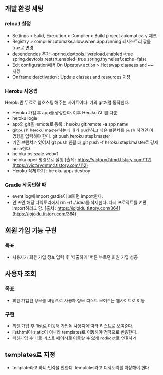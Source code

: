 ## 개발 환경 세팅
### reload 설정
- Settings > Bulid, Execution > Compiler > Build project automatically 체크
- Registry > compiler.automake.allow.when.app.running 레지스트리 값을 true로 변경.
- dependencies 추가
    -spring.devtools.livereload.enabled=true
     spring.devtools.restart.enabled=true
     spring.thymeleaf.cache=false
- Edit configuration에서 On Updatew action > Hot swap classess and ~~ 지정
- On frame deactivation : Update classes and resources 지정

### Heroku 사용법 
Heroku란 무료로 웹호스팅 해주는 사이트이다. 거의 git처럼 동작한다. 
- Heroku 가입 후 app을 생성한다. 이후 Heroku CLI를 다운
- heroku login
- app의 git을 remote로 등록 : heroku git:remote -a app name
- git push heroku master하는데 내가 push하고 싶은 브랜치를 push 하려면 이 명령을 입력해야 한다. git push heroku step1:master
- 기존 브랜치가 있어서 git push 안될 대 git push -f heroku step1:master로 강제 push한다. 
- heroku ps:scale web=1
- heroku open 명령으로 실행
[출처 : https://victorydntmd.tistory.com/112](https://victorydntmd.tistory.com/112)
- Heroku 삭제 하기 : heroku apps:destroy 


### Gradle 작동안할 때 
- event log에 import gradle이 보이면 import한다. 
- 안 뜨면 해당 디렉토리에서 rm -rf ./.idea를 삭제한다. 다시 프로젝트를 켜면 import하라고 함.
[출처 : https://jojoldu.tistory.com/364](https://jojoldu.tistory.com/364)


## 회원 가입 기능 구현 
### 목표 
- 사용자가 회원 가입 정보 입력 후 '제출하기' 버튼 누르면 회원 가입 성공  


## 사용자 조회 
### 목표 
- 회원 가입된 정보를 바탕으로 사용자 정보 리스트 보여주는 웹사이트로 이동.

### 구현 
- 회원 가입 후 /list로 이동해 가입된 사용자에 따라 리스트로 보여준다. 
- list.html이 static이 아니라 templates로 이동해야 정적으로 반응한다. 
- 회원가입 후 바로 리스트 페이지로 이동할 수 있게 redirect로 연결하기

## templates로 지정 
- template라고 하니 인식을 안한다. templates라고 디렉토리를 저장해야 한다. 
